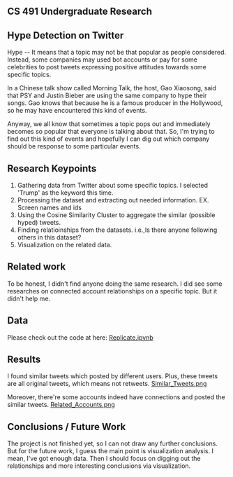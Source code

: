 ## CS 491 Undergraduate Research


## Hype Detection on Twitter
Hype -- It means that a topic may not be that popular as people considered. Instead, some companies may used bot accounts or pay for some celebrities to post tweets expressing positive attitudes towards some specific topics.

In a Chinese talk show called Morning Talk, the host, Gao Xiaosong, said that PSY and Justin Bieber are using the same company to hype their songs. Gao knows that because he is a famous producer in the Hollywood, so he may have encountered this kind of events.

Anyway, we all know that sometimes a topic pops out and immediately becomes so popular that everyone is talking about that.
So, I'm trying to find out this kind of events and hopefully I can dig out which company should be response to some particular events.

## Research Keypoints

1. Gathering data from Twitter about some specific topics. I selected 'Trump' as the keyword this time.
2. Processing the dataset and extracting out needed information. EX. Screen names and ids
3. Using the Cosine Similarity Cluster to aggregate the similar (possible hyped) tweets. 
4. Finding relatioinships from the datasets. i.e.,Is there anyone following others in this dataset?
5. Visualization on the related data.

## Related work

To be honest, I didn't find anyone doing the same research.
I did see some researches on connected account relationships on a specific topic. But it didn't help me.

## Data

Please check out the code at here: [Replicate.ipynb](Replicate.ipynb)


## Results

I found similar tweets which posted by different users. Plus, these tweets are all original tweets, which means not retweets. [Similar_Tweets.png](Similar_Tweets.png)

Moreover, there're some accounts indeed have connections and posted the similar tweets. [Related_Accounts.png](Related_Accounts.png)


## Conclusions / Future Work

The project is not finished yet, so I can not draw any further conclusions.
But for the future work, I guess the main point is visualization analysis. I mean, I've got enough data. Then I should focus on digging out the relationships and more interesting conclusions via visualization.


